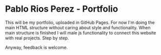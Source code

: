 # Pablo Rios Perez - Portfolio

This will be my portfolio, uploaded in GitHub Pages. For now I'm doing the main HTML structure without caring about style and functionality. When main structure is finished I will male js functionality to connect this website with real projects. Step by step.

Anyway, feedback is welcome.

